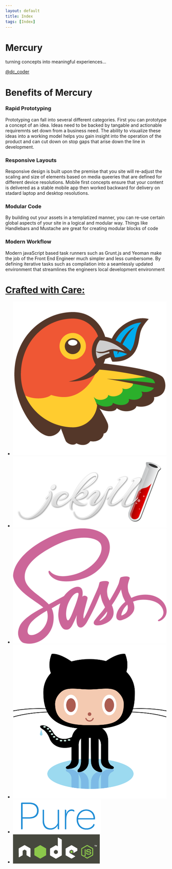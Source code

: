 ```yaml
---
layout: default
title: Index
tags: [Index]
---
```

<div class="splash-container splash-combo-respond">
    <div class="splash">
        <h1 class="splash-head">Mercury</h1>
        <p class="splash-subhead">
            turning concepts into meaningful experiences...
        </p>
        <p>
            <a href="https://twitter.com/dc_coder" class="pure-button pure-button-primary" title="Follow Me on Twitter!">
                @dc_coder
                <i class="fa fa-twitter"></i>
            </a>
        </p>
    </div>
</div>
<div class="content">
    <div class="content-wrapper">
        <h1 class="content-head is-center">
            Benefits of Mercury
        </h1>
        <div class="pure-g">
            <div class="l-box pure-u-1 pure-u-med-1-2">
                <h3 class="content-subhead">
                    <i class="fa fa-rocket teaser-more"></i>
                    Rapid Prototyping
                </h3>
                <p>
                    Prototyping can fall into several different categories.  First you can prototype a concept of an idea.  Ideas need to be backed by tangable and actionable requiremnts set down from a business need.  The ability to visualize these ideas into a working model helps you gain insight into the operation of the product and can cut down on stop gaps that arise down the line in development.</br>
                </p>
            </div>
            <div class="l-box pure-u-1 pure-u-med-1-2">
                <h3 class="content-subhead">
                    <i class="fa fa-mobile teaser-more"></i>
                    Responsive Layouts
                </h3>
                <p>
                    Responsive design is built upon the premise that you site will re-adjust the scaling and size of elements based on media queeries that are defined for different device resolutions. Mobile first concepts ensure that your content is delivered as a stable mobile app then worked backward for delivery on stadard laptop and desktop resolutions.</br>
                </p>
            </div>
                <div class="l-box pure-u-1 pure-u-med-1-2">
                <h3 class="content-subhead">
                    <i class="fa fa-th-large teaser-more"></i>
                    Modular Code
                </h3>
                <p>
                    By building out your assets in a templatized manner, you can re-use certain global aspects of your site in a logical and modular way.  Things like Handlebars and Mustache are great for creating modular blocks of code</br>
                </p>
            </div>
            <div class="l-box pure-u-1 pure-u-med-1-2">
                <h3 class="content-subhead">
                    <i class="fa fa-check-square-o teaser-more"></i>
                    Modern Workflow
                </h3>
                <p>
                    Modern javaScript based task runners such as Grunt.js and Yeoman make the job of the Front End Engineer much simpler and less cumbersome.  By defining iterative tasks such as compilation into a seamlessly updated environment that streamlines the engineers local development environment</br>
                </p>
            </div>
        </div>
        <div class="pure-g pure-g-power">
            <a href="#" data-event="label">
                <h1 class="power">
                    Crafted with Care:
                </h1>
            </a>
            <ul class="pure-power-list">
                <li class="power-image"><a data-provider="bower" href="http://bower.io/"><img class="grey-scale ghost img-bower" src="img/bower-logo.png" alt="Bower"></a></li>
                <li class="power-image"><a  data-provider="jekyll" href="http://jekyllrb.com/"><img class="grey-scale ghost img-jekyll" src="img/jekyll.png" alt="Jekyll"></a></li>
                <li class="power-image"><a data-provider="sass" href="http://sass-lang.com/"><img class="grey-scale ghost img-sass" src="img/sass-logo.png" alt="Jekyll"></a></li>
                <li class="power-image"><a  data-provider="github"href="https://github.com/"><img class="grey-scale ghost img-git" src="img/git-original.png" alt="GitHub"></a></li>
                <li class="power-image"><a  data-provider="pure" href="http://purecss.io/"><img class="grey-scale ghost img-pure" src="img/pure.png" alt="Pure"></a></li>
                <li class="power-image"><a data-provider="node" href="http://nodejs.org/"><img class="grey-scale ghost img-node" src="img/node-bg.png" alt="Node"></a></li>
            </ul>
        </div>
        <div class="pure-u-1">
            <div class="posts">
            </div>
        </div>
    </div>
</div>